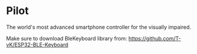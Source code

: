 # Pilot
The world's most advanced smartphone controller for the visually impaired.

Make sure to download BleKeyboard library from: https://github.com/T-vK/ESP32-BLE-Keyboard
